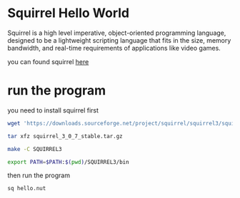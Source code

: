 # Squirrel Hello World

Squirrel is a high level imperative, object-oriented programming language, designed to be a lightweight scripting language that fits in the size, memory bandwidth, and real-time requirements of applications like video games.

you can found squirrel [here](http://squirrel-lang.org/)

# run the program

you need to install squirrel first

```bash
wget 'https://downloads.sourceforge.net/project/squirrel/squirrel3/squirrel%203.0.7%20stable/squirrel_3_0_7_stable.tar.gz'

tar xfz squirrel_3_0_7_stable.tar.gz

make -C SQUIRREL3

export PATH=$PATH:$(pwd)/SQUIRREL3/bin
```

then run the program

```bash
sq hello.nut
```

